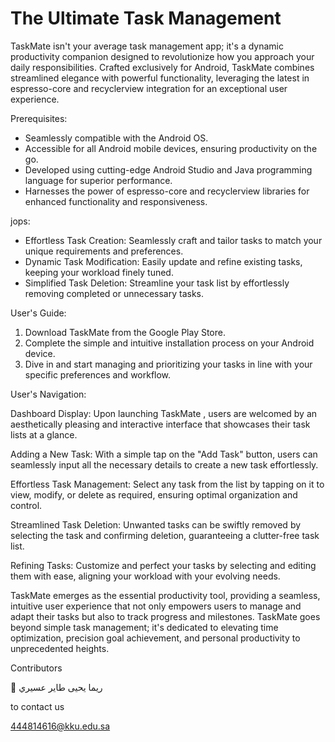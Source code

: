 # The Ultimate Task Management



TaskMate isn't your average task management app; it's a dynamic productivity companion designed to revolutionize how you approach your daily responsibilities. Crafted exclusively for Android, TaskMate combines streamlined elegance with powerful functionality, leveraging the latest in espresso-core and recyclerview integration for an exceptional user experience.

Prerequisites:

- Seamlessly compatible with the Android OS.
- Accessible for all Android mobile devices, ensuring productivity on the go.
- Developed using cutting-edge Android Studio and Java programming language for superior performance.
- Harnesses the power of espresso-core and recyclerview libraries for enhanced functionality and responsiveness.
  
jops:

- Effortless Task Creation: Seamlessly craft and tailor tasks to match your unique requirements and preferences.
- Dynamic Task Modification: Easily update and refine existing tasks, keeping your workload finely tuned.
- Simplified Task Deletion: Streamline your task list by effortlessly removing completed or unnecessary tasks.

User's Guide:

1. Download TaskMate from the Google Play Store.
2. Complete the simple and intuitive installation process on your Android device.
3. Dive in and start managing and prioritizing your tasks in line with your specific preferences and workflow.

User's Navigation:

Dashboard Display:
Upon launching TaskMate , users are welcomed by an aesthetically pleasing and interactive interface that showcases their task lists at a glance.

Adding a New Task:
With a simple tap on the "Add Task" button, users can seamlessly input all the necessary details to create a new task effortlessly.

Effortless Task Management:
Select any task from the list by tapping on it to view, modify, or delete as required, ensuring optimal organization and control.

Streamlined Task Deletion:
Unwanted tasks can be swiftly removed by selecting the task and confirming deletion, guaranteeing a clutter-free task list.

Refining Tasks:
Customize and perfect your tasks by selecting and editing them with ease, aligning your workload with your evolving needs.

TaskMate emerges as the essential productivity tool, providing a seamless, intuitive user experience that not only empowers users to manage and adapt their tasks but also to track progress and milestones. TaskMate goes beyond simple task management; it's dedicated to elevating time optimization, precision goal achievement, and personal productivity to unprecedented heights.

Contributors

	ريما يحيى طاير عسيري

to contact us

444814616@kku.edu.sa



